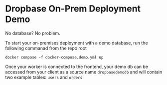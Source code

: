 # Dropbase On-Prem Deployment Demo

No database? No problem.

To start your on-premises deployment with a demo database, run the following commanad from the repo root

```
docker compose -f docker-compose.demo.yml up
```

Once your worker is connected to the frontend, your demo db can be accessed from your client as a source name `dropbasedemodb` and will contain two example tables: `users` and `orders`
